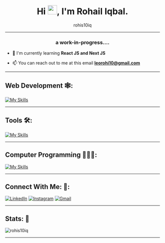 <h1 align="center">Hi <img src="https://raw.githubusercontent.com/MartinHeinz/MartinHeinz/master/wave.gif" width="30px">, I'm Rohail Iqbal.</h1>
<p align="center">rohis10iq</p>

<hr>

<h3 align="center">a work-in-progress....</h3>

- 🔭 I'm currently learning **React JS and Next JS** 

- 📫 You can reach out to me at this email **leorohi10@gmail.com**

<hr>

<h2 align="left">Web Development 🕸:</h2>

[![My Skills](https://skillicons.dev/icons?i=html,css,js,ts,react,tailwind,bootstrap,redux,nextjs&theme=dark)](https://skillicons.dev)


<hr>

<h2 align="left">Tools 🛠:</h2>

[![My Skills](https://skillicons.dev/icons?i=git,github,npm,azure,babel,md,vite,vscode&theme=dark)](https://skillicons.dev)

<hr>

<h2 align="left">Computer Programming 👨🏻‍💻:</h2>

[![My Skills](https://skillicons.dev/icons?i=c,cpp,py&theme=dark)](https://skillicons.dev)

<hr>

<h2 align="left">Connect With Me: 🤝:</h2>

  [![LinkedIn](https://skillicons.dev/icons?i=linkedin&theme=dark)](https://www.linkedin.com/in/rohis10iq/)
  [![Instagram](https://skillicons.dev/icons?i=instagram&theme=dark)](https://www.instagram.com/rohis10iq/)
  [![Gmail](https://skillicons.dev/icons?i=gmail&theme=dark)](mailto:leorohi10@gmail.com)

<hr>

<h2 align="left">Stats: 🗿</h2>
<img align="center" src="https://github-readme-stats.vercel.app/api/top-langs?username=rohis10iq&show_icons=true&locale=en&layout=compact&theme=dark&center" alt="rohis10iq"/>

<hr>
